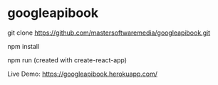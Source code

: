 # googleapibook

git clone https://github.com/mastersoftwaremedia/googleapibook.git

npm install 

npm run (created with create-react-app)

Live Demo: https://googleapibook.herokuapp.com/
